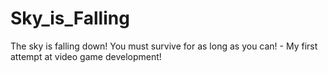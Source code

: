 # Sky_is_Falling
The sky is falling down! You must survive for as long as you can! - My first attempt at video game development!
